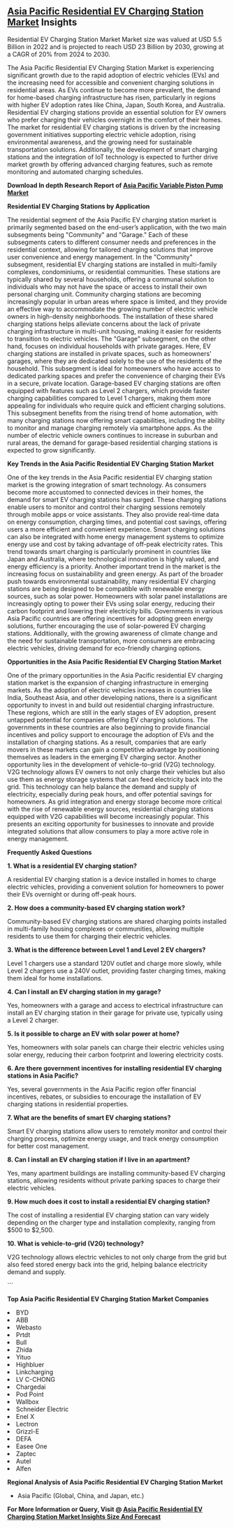 <h2><a href="https://www.verifiedmarketreports.com/download-sample/?rid=326304&amp;utm_source=Github-Feb&amp;utm_medium=225" target="_blank">Asia Pacific Residential EV Charging Station Market</a> Insights</h2><p>Residential EV Charging Station Market Market size was valued at USD 5.5 Billion in 2022 and is projected to reach USD 23 Billion by 2030, growing at a CAGR of 20% from 2024 to 2030.</p><p><p>The Asia Pacific Residential EV Charging Station Market is experiencing significant growth due to the rapid adoption of electric vehicles (EVs) and the increasing need for accessible and convenient charging solutions in residential areas. As EVs continue to become more prevalent, the demand for home-based charging infrastructure has risen, particularly in regions with higher EV adoption rates like China, Japan, South Korea, and Australia. Residential EV charging stations provide an essential solution for EV owners who prefer charging their vehicles overnight in the comfort of their homes. The market for residential EV charging stations is driven by the increasing government initiatives supporting electric vehicle adoption, rising environmental awareness, and the growing need for sustainable transportation solutions. Additionally, the development of smart charging stations and the integration of IoT technology is expected to further drive market growth by offering advanced charging features, such as remote monitoring and automated charging schedules. <p><strong>Download In depth Research Report of <a href="https://www.verifiedmarketreports.com/download-sample/?rid=236118&amp;utm_source=Pulse-Dec&amp;utm_medium=225" target="_blank">Asia Pacific Variable Piston Pump Market</a></strong></p></p> <p><b>Residential EV Charging Stations by Application</b></p> <p>The residential segment of the Asia Pacific EV charging station market is primarily segmented based on the end-user’s application, with the two main subsegments being "Community" and "Garage." Each of these subsegments caters to different consumer needs and preferences in the residential context, allowing for tailored charging solutions that improve user convenience and energy management. In the "Community" subsegment, residential EV charging stations are installed in multi-family complexes, condominiums, or residential communities. These stations are typically shared by several households, offering a communal solution to individuals who may not have the space or access to install their own personal charging unit. Community charging stations are becoming increasingly popular in urban areas where space is limited, and they provide an effective way to accommodate the growing number of electric vehicle owners in high-density neighborhoods. The installation of these shared charging stations helps alleviate concerns about the lack of private charging infrastructure in multi-unit housing, making it easier for residents to transition to electric vehicles. The "Garage" subsegment, on the other hand, focuses on individual households with private garages. Here, EV charging stations are installed in private spaces, such as homeowners' garages, where they are dedicated solely to the use of the residents of the household. This subsegment is ideal for homeowners who have access to dedicated parking spaces and prefer the convenience of charging their EVs in a secure, private location. Garage-based EV charging stations are often equipped with features such as Level 2 chargers, which provide faster charging capabilities compared to Level 1 chargers, making them more appealing for individuals who require quick and efficient charging solutions. This subsegment benefits from the rising trend of home automation, with many charging stations now offering smart capabilities, including the ability to monitor and manage charging remotely via smartphone apps. As the number of electric vehicle owners continues to increase in suburban and rural areas, the demand for garage-based residential charging stations is expected to grow significantly. <p><b>Key Trends in the Asia Pacific Residential EV Charging Station Market</b></p> <p>One of the key trends in the Asia Pacific residential EV charging station market is the growing integration of smart technology. As consumers become more accustomed to connected devices in their homes, the demand for smart EV charging stations has surged. These charging stations enable users to monitor and control their charging sessions remotely through mobile apps or voice assistants. They also provide real-time data on energy consumption, charging times, and potential cost savings, offering users a more efficient and convenient experience. Smart charging solutions can also be integrated with home energy management systems to optimize energy use and cost by taking advantage of off-peak electricity rates. This trend towards smart charging is particularly prominent in countries like Japan and Australia, where technological innovation is highly valued, and energy efficiency is a priority. Another important trend in the market is the increasing focus on sustainability and green energy. As part of the broader push towards environmental sustainability, many residential EV charging stations are being designed to be compatible with renewable energy sources, such as solar power. Homeowners with solar panel installations are increasingly opting to power their EVs using solar energy, reducing their carbon footprint and lowering their electricity bills. Governments in various Asia Pacific countries are offering incentives for adopting green energy solutions, further encouraging the use of solar-powered EV charging stations. Additionally, with the growing awareness of climate change and the need for sustainable transportation, more consumers are embracing electric vehicles, driving demand for eco-friendly charging options. <p><b>Opportunities in the Asia Pacific Residential EV Charging Station Market</b></p> <p>One of the primary opportunities in the Asia Pacific residential EV charging station market is the expansion of charging infrastructure in emerging markets. As the adoption of electric vehicles increases in countries like India, Southeast Asia, and other developing nations, there is a significant opportunity to invest in and build out residential charging infrastructure. These regions, which are still in the early stages of EV adoption, present untapped potential for companies offering EV charging solutions. The governments in these countries are also beginning to provide financial incentives and policy support to encourage the adoption of EVs and the installation of charging stations. As a result, companies that are early movers in these markets can gain a competitive advantage by positioning themselves as leaders in the emerging EV charging sector. Another opportunity lies in the development of vehicle-to-grid (V2G) technology. V2G technology allows EV owners to not only charge their vehicles but also use them as energy storage systems that can feed electricity back into the grid. This technology can help balance the demand and supply of electricity, especially during peak hours, and offer potential savings for homeowners. As grid integration and energy storage become more critical with the rise of renewable energy sources, residential charging stations equipped with V2G capabilities will become increasingly popular. This presents an exciting opportunity for businesses to innovate and provide integrated solutions that allow consumers to play a more active role in energy management. <p><b>Frequently Asked Questions</b></p> <p><b>1. What is a residential EV charging station?</b></p> <p>A residential EV charging station is a device installed in homes to charge electric vehicles, providing a convenient solution for homeowners to power their EVs overnight or during off-peak hours.</p> <p><b>2. How does a community-based EV charging station work?</b></p> <p>Community-based EV charging stations are shared charging points installed in multi-family housing complexes or communities, allowing multiple residents to use them for charging their electric vehicles.</p> <p><b>3. What is the difference between Level 1 and Level 2 EV chargers?</b></p> <p>Level 1 chargers use a standard 120V outlet and charge more slowly, while Level 2 chargers use a 240V outlet, providing faster charging times, making them ideal for home installations.</p> <p><b>4. Can I install an EV charging station in my garage?</b></p> <p>Yes, homeowners with a garage and access to electrical infrastructure can install an EV charging station in their garage for private use, typically using a Level 2 charger.</p> <p><b>5. Is it possible to charge an EV with solar power at home?</b></p> <p>Yes, homeowners with solar panels can charge their electric vehicles using solar energy, reducing their carbon footprint and lowering electricity costs.</p> <p><b>6. Are there government incentives for installing residential EV charging stations in Asia Pacific?</b></p> <p>Yes, several governments in the Asia Pacific region offer financial incentives, rebates, or subsidies to encourage the installation of EV charging stations in residential properties.</p> <p><b>7. What are the benefits of smart EV charging stations?</b></p> <p>Smart EV charging stations allow users to remotely monitor and control their charging process, optimize energy usage, and track energy consumption for better cost management.</p> <p><b>8. Can I install an EV charging station if I live in an apartment?</b></p> <p>Yes, many apartment buildings are installing community-based EV charging stations, allowing residents without private parking spaces to charge their electric vehicles.</p> <p><b>9. How much does it cost to install a residential EV charging station?</b></p> <p>The cost of installing a residential EV charging station can vary widely depending on the charger type and installation complexity, ranging from $500 to $2,500.</p> <p><b>10. What is vehicle-to-grid (V2G) technology?</b></p> <p>V2G technology allows electric vehicles to not only charge from the grid but also feed stored energy back into the grid, helping balance electricity demand and supply.</p> ```</p><p><strong>Top Asia Pacific Residential EV Charging Station Market Companies</strong></p><div data-test-id=""><p><li>BYD</li><li> ABB</li><li> Webasto</li><li> Prtdt</li><li> Bull</li><li> Zhida</li><li> Yituo</li><li> Highbluer</li><li> Linkcharging</li><li> LV C-CHONG</li><li> Chargedai</li><li> Pod Point</li><li> Wallbox</li><li> Schneider Electric</li><li> Enel X</li><li> Lectron</li><li> Grizzl-E</li><li> DEFA</li><li> Easee One</li><li> Zaptec</li><li> Autel</li><li> Alfen</li></p><div><strong>Regional Analysis of&nbsp;Asia Pacific Residential EV Charging Station Market</strong></div><ul><li dir="ltr"><p dir="ltr">Asia Pacific (Global, China, and Japan, etc.)</p></li></ul><p><strong>For More Information or Query, Visit @&nbsp;</strong><strong><a href="https://www.verifiedmarketreports.com/product/residential-ev-charging-station-market/?utm_source=Github-Feb&amp;utm_medium=225" target="_blank">Asia Pacific Residential EV Charging Station Market Insights Size And Forecast</a></strong></p></div><h2>&nbsp;</h2><div data-test-id="">&nbsp;</div>
